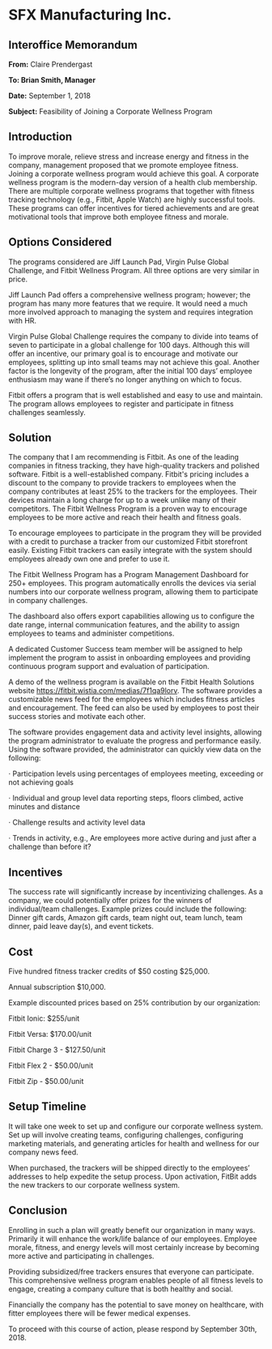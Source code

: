﻿
 
# SFX Manufacturing Inc.
## Interoffice Memorandum
 

**From:** Claire Prendergast

**To: Brian Smith, Manager**

**Date:** September 1, 2018

**Subject:** Feasibility of Joining a Corporate Wellness Program

## **Introduction**

To improve morale, relieve stress and increase energy and fitness in the company, management proposed that we promote employee fitness. Joining a corporate wellness program would achieve this goal. A corporate wellness program is the modern-day version of a health club membership. There are multiple corporate wellness programs that together with fitness tracking technology (e.g., Fitbit, Apple Watch) are highly successful tools. These programs can offer incentives for tiered achievements and are great motivational tools that improve both employee fitness and morale.

## **Options Considered**

The programs considered are Jiff Launch Pad, Virgin Pulse Global Challenge, and Fitbit Wellness Program. All three options are very similar in price.

Jiff Launch Pad offers a comprehensive wellness program; however; the program has many more features that we require. It would need a much more involved approach to managing the system and requires integration with HR.

Virgin Pulse Global Challenge requires the company to divide into teams of seven to participate in a global challenge for 100 days. Although this will offer an incentive, our primary goal is to encourage and motivate our employees, splitting up into small teams may not achieve this goal. Another factor is the longevity of the program, after the initial 100 days’ employee enthusiasm may wane if there’s no longer anything on which to focus.

Fitbit offers a program that is well established and easy to use and maintain. The program allows employees to register and participate in fitness challenges seamlessly.

## **Solution**

The company that I am recommending is Fitbit. As one of the leading companies in fitness tracking, they have high-quality trackers and polished software. Fitbit is a well-established company. Fitbit's pricing includes a discount to the company to provide trackers to employees when the company contributes at least 25% to the trackers for the employees. Their devices maintain a long charge for up to a week unlike many of their competitors. The Fitbit Wellness Program is a proven way to encourage employees to be more active and reach their health and fitness goals.

To encourage employees to participate in the program they will be provided with a credit to purchase a tracker from our customized Fitbit storefront easily. Existing Fitbit trackers can easily integrate with the system should employees already own one and prefer to use it.

The Fitbit Wellness Program has a Program Management Dashboard for 250+ employees. This program automatically enrolls the devices via serial numbers into our corporate wellness program, allowing them to participate in company challenges.

The dashboard also offers export capabilities allowing us to configure the date range, internal communication features, and the ability to assign employees to teams and administer competitions.

A dedicated Customer Success team member will be assigned to help implement the program to assist in onboarding employees and providing continuous program support and evaluation of participation.

A demo of the wellness program is available on the Fitbit Health Solutions website https://fitbit.wistia.com/medias/7f1qa9lorv. The software provides a customizable news feed for the employees which includes fitness articles and encouragement. The feed can also be used by employees to post their success stories and motivate each other.

The software provides engagement data and activity level insights, allowing the program administrator to evaluate the progress and performance easily. Using the software provided, the administrator can quickly view data on the following:

· Participation levels using percentages of employees meeting, exceeding or not achieving goals

· Individual and group level data reporting steps, floors climbed, active minutes and distance

· Challenge results and activity level data

· Trends in activity, e.g., Are employees more active during and just after a challenge than before it?

  

## **Incentives**

The success rate will significantly increase by incentivizing challenges. As a company, we could potentially offer prizes for the winners of individual/team challenges. Example prizes could include the following: Dinner gift cards, Amazon gift cards, team night out, team lunch, team dinner, paid leave day(s), and event tickets.

## **Cost**

Five hundred fitness tracker credits of $50 costing $25,000.

Annual subscription $10,000.

Example discounted prices based on 25% contribution by our organization:

Fitbit Ionic: $255/unit

Fitbit Versa: $170.00/unit

Fitbit Charge 3 - $127.50/unit

Fitbit Flex 2 - $50.00/unit

Fitbit Zip - $50.00/unit

## **Setup Timeline**

It will take one week to set up and configure our corporate wellness system. Set up will involve creating teams, configuring challenges, configuring marketing materials, and generating articles for health and wellness for our company news feed.

When purchased, the trackers will be shipped directly to the employees’ addresses to help expedite the setup process. Upon activation, FitBit adds the new trackers to our corporate wellness system.

##  **Conclusion**

Enrolling in such a plan will greatly benefit our organization in many ways. Primarily it will enhance the work/life balance of our employees.  Employee morale, fitness, and energy levels will most certainly increase by becoming more active and participating in challenges.

Providing subsidized/free trackers ensures that everyone can participate. This comprehensive wellness program enables people of all fitness levels to engage, creating a company culture that is both healthy and social.

Financially the company has the potential to save money on healthcare, with fitter employees there will be fewer medical expenses.

To proceed with this course of action, please respond by September 30th, 2018.
